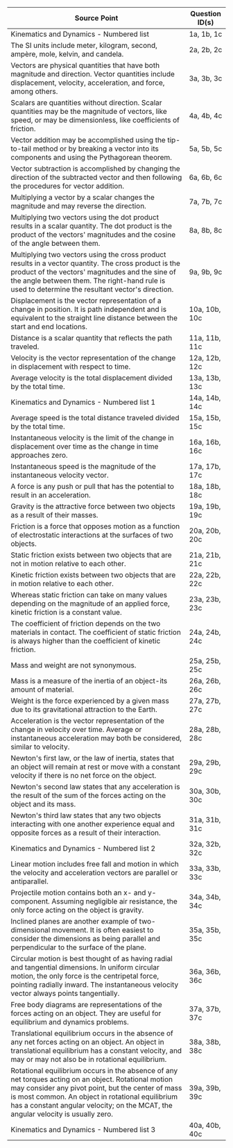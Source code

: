 | Source Point | Question ID(s) |
|---|---|
| Kinematics and Dynamics - Numbered list | 1a, 1b, 1c |
| The SI units include meter, kilogram, second, ampère, mole, kelvin, and candela. | 2a, 2b, 2c |
| Vectors are physical quantities that have both magnitude and direction. Vector quantities include displacement, velocity, acceleration, and force, among others. | 3a, 3b, 3c |
| Scalars are quantities without direction. Scalar quantities may be the magnitude of vectors, like speed, or may be dimensionless, like coefficients of friction. | 4a, 4b, 4c |
| Vector addition may be accomplished using the tip-to-tail method or by breaking a vector into its components and using the Pythagorean theorem. | 5a, 5b, 5c |
| Vector subtraction is accomplished by changing the direction of the subtracted vector and then following the procedures for vector addition. | 6a, 6b, 6c |
| Multiplying a vector by a scalar changes the magnitude and may reverse the direction. | 7a, 7b, 7c |
| Multiplying two vectors using the dot product results in a scalar quantity. The dot product is the product of the vectors' magnitudes and the cosine of the angle between them. | 8a, 8b, 8c |
| Multiplying two vectors using the cross product results in a vector quantity. The cross product is the product of the vectors' magnitudes and the sine of the angle between them. The right-hand rule is used to determine the resultant vector's direction. | 9a, 9b, 9c |
| Displacement is the vector representation of a change in position. It is path independent and is equivalent to the straight line distance between the start and end locations. | 10a, 10b, 10c |
| Distance is a scalar quantity that reflects the path traveled. | 11a, 11b, 11c |
| Velocity is the vector representation of the change in displacement with respect to time. | 12a, 12b, 12c |
| Average velocity is the total displacement divided by the total time. | 13a, 13b, 13c |
| Kinematics and Dynamics  Numbered list 1 | 14a, 14b, 14c |
| Average speed is the total distance traveled divided by the total time. | 15a, 15b, 15c |
| Instantaneous velocity is the limit of the change in displacement over time as the change in time approaches zero. | 16a, 16b, 16c |
| Instantaneous speed is the magnitude of the instantaneous velocity vector. | 17a, 17b, 17c |
| A force is any push or pull that has the potential to result in an acceleration. | 18a, 18b, 18c |
| Gravity is the attractive force between two objects as a result of their masses. | 19a, 19b, 19c |
| Friction is a force that opposes motion as a function of electrostatic interactions at the surfaces of two objects. | 20a, 20b, 20c |
| Static friction exists between two objects that are not in motion relative to each other. | 21a, 21b, 21c |
| Kinetic friction exists between two objects that are in motion relative to each other. | 22a, 22b, 22c |
| Whereas static friction can take on many values depending on the magnitude of an applied force, kinetic friction is a constant value. | 23a, 23b, 23c |
| The coefficient of friction depends on the two materials in contact. The coefficient of static friction is always higher than the coefficient of kinetic friction. | 24a, 24b, 24c |
| Mass and weight are not synonymous. | 25a, 25b, 25c |
| Mass is a measure of the inertia of an object-its amount of material. | 26a, 26b, 26c |
| Weight is the force experienced by a given mass due to its gravitational attraction to the Earth. | 27a, 27b, 27c |
| Acceleration is the vector representation of the change in velocity over time. Average or instantaneous acceleration may both be considered, similar to velocity. | 28a, 28b, 28c |
| Newton's first law, or the law of inertia, states that an object will remain at rest or move with a constant velocity if there is no net force on the object. | 29a, 29b, 29c |
| Newton's second law states that any acceleration is the result of the sum of the forces acting on the object and its mass. | 30a, 30b, 30c |
| Newton's third law states that any two objects interacting with one another experience equal and opposite forces as a result of their interaction. | 31a, 31b, 31c |
| Kinematics and Dynamics  Numbered list 2 | 32a, 32b, 32c |
| Linear motion includes free fall and motion in which the velocity and acceleration vectors are parallel or antiparallel. | 33a, 33b, 33c |
| Projectile motion contains both an x- and y-component. Assuming negligible air resistance, the only force acting on the object is gravity. | 34a, 34b, 34c |
| Inclined planes are another example of two-dimensional movement. It is often easiest to consider the dimensions as being parallel and perpendicular to the surface of the plane. | 35a, 35b, 35c |
| Circular motion is best thought of as having radial and tangential dimensions. In uniform circular motion, the only force is the centripetal force, pointing radially inward. The instantaneous velocity vector always points tangentially. | 36a, 36b, 36c |
| Free body diagrams are representations of the forces acting on an object. They are useful for equilibrium and dynamics problems. | 37a, 37b, 37c |
| Translational equilibrium occurs in the absence of any net forces acting on an object. An object in translational equilibrium has a constant velocity, and may or may not also be in rotational equilibrium. | 38a, 38b, 38c |
| Rotational equilibrium occurs in the absence of any net torques acting on an object. Rotational motion may consider any pivot point, but the center of mass is most common. An object in rotational equilibrium has a constant angular velocity; on the MCAT, the angular velocity is usually zero. | 39a, 39b, 39c |
| Kinematics and Dynamics  Numbered list 3 | 40a, 40b, 40c |